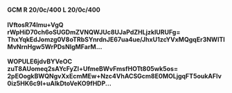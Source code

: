 #### GCM R 20/0c/400 L 20/0c/400
**lVftosR74lmu+VgQ**<br/>**rWpHiD70ch6oSUGDmZVNQWJUc8UJaPdZHLjzklURUFg=**<br/>**ThxYqkEdJomzg0V8oTRbSYnrdnJE67ua4ue/JhxU1zcYVxMQgqEr3NWlTlMvNrnHgw5WrPDsNlgMFarM...**<br/><br/>
**WOPULE6jdvBYVeOC**<br/>**zuT8AUomeq2sAYcFyZl+UfmeBWvFmsfHOTt805wk5os=**<br/>**2pEOogkBWQNgvXxEcmMEw+Nzc4VhACSGcm8E0MOLjgqFT5oukAFlv0iz5HK6c9I+uAlkDtoVeKO9fHDP...**